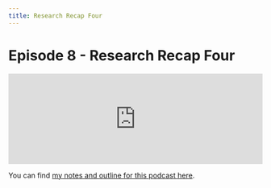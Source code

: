 ```yaml
---
title: Research Recap Four
---
```


# Episode 8 - Research Recap Four

<iframe src="https://omny.fm/shows/future-of-coding/8-research-recap-four/embed?style=artwork" width="100%" height="180" frameborder="0"></iframe>

You can find [my notes and outline for this podcast here](http://futureofcoding.org/journal#research-recap-4).